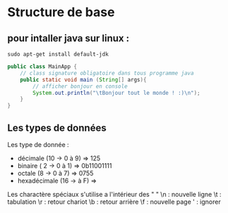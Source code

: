 # Structure de base

## pour intaller java sur linux :

```shell
sudo apt-get install default-jdk
```

```java
public class MainApp {
    // class signature obligatoire dans tous programme java 
    public static void main (String[] args){
        // afficher bonjour en console
        System.out.println("\tBonjour tout le monde ! :)\n");
    }
}
```

## Les types de données

Les type de donnée :
- décimale (10 -> 0 à 9) => 125
- binaire ( 2 -> 0 à 1) => 0b11001111
- octale  (8 -> 0 à 7) => 0755
- hexadécimale (16 -> à F) => 

Les charactère spéciaux s'utilise a l'intérieur des " "
\n : nouvelle ligne
\t : tabulation
\r : retour chariot
\b : retour arrière
\f : nouvelle page 
\' : ignorer 
